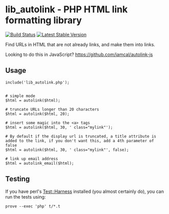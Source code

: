 # lib_autolink - PHP HTML link formatting library

[![Build Status](https://github.com/iamcal/lib_autolink/actions/workflows/php.yml/badge.svg)](https://github.com/iamcal/lib_autolink/actions)
[![Latest Stable Version](http://img.shields.io/packagist/v/iamcal/lib_autolink.svg?style=flat)](https://packagist.org/packages/iamcal/lib_autolink)

Find URLs in HTML that are not already links, and make them into links.

Looking to do this in JavaScript? https://github.com/iamcal/autolink-js


## Usage

    include('lib_autolink.php');


    # simple mode
    $html = autolink($html);

    # truncate URLs longer than 20 characters
    $html = autolink($html, 20);

    # insert some magic into the <a> tags
    $html = autolink($html, 30, ' class="mylink"');

    # By default if the display url is truncated, a title attribute is added to the link, if you don't want this, add a 4th parameter of false
    $html = autolink($html, 30, ' class="mylink"', false);

    # link up email address
    $html = autolink_email($html);


## Testing

If you have perl's <a href="http://search.cpan.org/dist/Test-Harness/">Test::Harness</a> installed (you almost certainly do), you can 
run the tests using:

    prove --exec 'php' t/*.t
 
